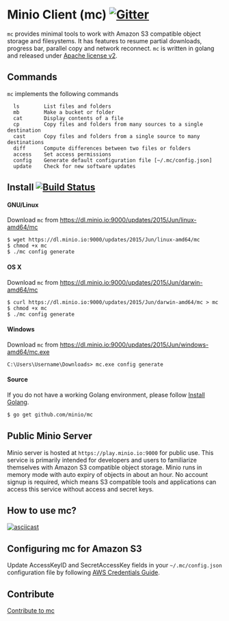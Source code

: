 # Minio Client (mc) [![Gitter](https://badges.gitter.im/Join%20Chat.svg)](https://gitter.im/minio/minio?utm_source=badge&utm_medium=badge&utm_campaign=pr-badge&utm_content=badge)

``mc`` provides minimal tools to work with Amazon S3 compatible object storage and filesystems. It has features to resume partial downloads, progress bar, parallel copy and network reconnect. ``mc`` is written in golang and released under [Apache license v2](./LICENSE).

## Commands

``mc`` implements the following commands
```
  ls		List files and folders
  mb		Make a bucket or folder
  cat		Display contents of a file
  cp		Copy files and folders from many sources to a single destination
  cast		Copy files and folders from a single source to many destinations
  diff		Compute differences between two files or folders
  access	Set access permissions
  config	Generate default configuration file [~/.mc/config.json]
  update	Check for new software updates
```

## Install [![Build Status](https://api.travis-ci.org/minio/mc.svg?branch=master)](https://travis-ci.org/minio/mc)

#### GNU/Linux

Download ``mc`` from https://dl.minio.io:9000/updates/2015/Jun/linux-amd64/mc

~~~
$ wget https://dl.minio.io:9000/updates/2015/Jun/linux-amd64/mc
$ chmod +x mc
$ ./mc config generate
~~~

#### OS X

Download ``mc`` from https://dl.minio.io:9000/updates/2015/Jun/darwin-amd64/mc

~~~
$ curl https://dl.minio.io:9000/updates/2015/Jun/darwin-amd64/mc > mc
$ chmod +x mc
$ ./mc config generate
~~~

#### Windows

Download ``mc`` from https://dl.minio.io:9000/updates/2015/Jun/windows-amd64/mc.exe

~~~
C:\Users\Username\Downloads> mc.exe config generate
~~~

#### Source

If you do not have a working Golang environment, please follow [Install Golang](./INSTALLGO.md).

```sh
$ go get github.com/minio/mc
```

## Public Minio Server

Minio server is hosted at ``https://play.minio.io:9000`` for public use. This service is primarily intended for developers and users to familiarize themselves with Amazon S3 compatible object storage. Minio runs in memory mode with auto expiry of objects in about an hour.  No account signup is required, which means S3 compatible tools and applications can access this service without access and secret keys.

## How to use mc?

[![asciicast](https://asciinema.org/a/21576.png)](https://asciinema.org/a/21576?async)

## Configuring mc for Amazon S3

Update AccessKeyID and SecretAccessKey fields in your ``~/.mc/config.json`` configuration file by following [AWS Credentials Guide](http://docs.aws.amazon.com/AWSSimpleQueueService/latest/SQSGettingStartedGuide/AWSCredentials.html).

## Contribute

[Contribute to mc](./CONTRIBUTING.md)
